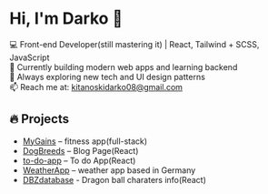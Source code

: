 

# Hi, I'm Darko 👋

💻 Front-end Developer(still mastering it) | React, Tailwind + SCSS, JavaScript  
🎯 Currently building modern web apps and learning backend  
🌱 Always exploring new tech and UI design patterns  
📫 Reach me at: kitanoskidarko08@gmail.com  

## 🔥 Projects
- [MyGains](https://github.com/Darko-Dev1/mygains) – fitness app(full-stack)
- [DogBreeds](https://dog-breeds-opal.vercel.app/) – Blog Page(React)
- [to-do-app](https://to-do-app-react-2981.vercel.app/) – To do App(React)
- [WeatherApp](https://darko-dev1.github.io/weatherApp/) – weather app based in Germany
- [DBZdatabase](https://db-database.vercel.app/) - Dragon ball charaters info(React)
  
  


